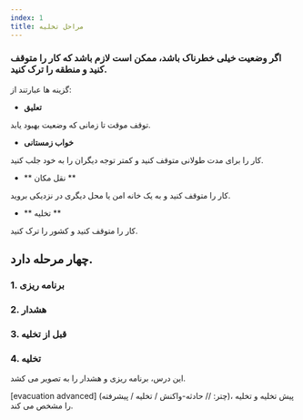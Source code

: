 ```yaml
---
index: 1
title: مراحل تخلیه
---
```

### اگر وضعیت خیلی خطرناک باشد، ممکن است لازم باشد که کار را متوقف کنید و منطقه را ترک کنید.

گزینه ها عبارتند از:

*   **تعلیق**

توقف موقت تا زمانی که وضعیت بهبود یابد.

*   **خواب زمستانی**

کار را برای مدت طولانی متوقف کنید و کمتر توجه دیگران را به خود جلب کنید.

*   ** نقل مکان **

کار را متوقف کنید و به یک خانه امن یا محل دیگری در نزدیکی بروید.

*   ** تخلیه **

کار را متوقف کنید و کشور را ترک کنید.

## چهار مرحله دارد.

### 1. برنامه ریزی

### 2. هشدار

### 3. قبل از تخلیه

### 4. تخلیه

این درس، برنامه ریزی و هشدار را به تصویر می کشد.

[evacuation advanced] (چتر: // حادثه-واکنش / تخلیه / پیشرفته)، پیش تخلیه و تخلیه را مشخص می کند.